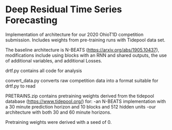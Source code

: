 # Deep Residual Time Series Forecasting

Implementation of architecture for our 2020 OhioT1D competition submission. Includes weights from pre-training runs with Tidepool data set. 

The baseline architecture is N-BEATS (https://arxiv.org/abs/1905.10437), modifications include using blocks with an RNN and shared outputs, the use of additional variables, and additional Losses.

drtf.py contains all code for analysis

convert_data.py converts raw competition data into a format suitable for drtf.py to read

PRETRAINS.zip contains pretraining weights derived from the tidepool database (https://www.tidepool.org/) for:
-an N-BEATS implementation with a 30 minute prediction horizon and 10 blocks and 512 hidden units
-our architecture with both 30 and 60 minute horizons. 

Pretraining weights were derived with a seed of 0.